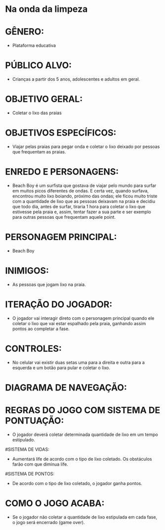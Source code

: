 # Na onda da limpeza 

# GÊNERO:
- Plataforma educativa

# PÚBLICO ALVO:
- Crianças a partir dos 5 anos, adolescentes e adultos em geral.

# OBJETIVO GERAL:
- Coletar o lixo das praias

# OBJETIVOS ESPECÍFICOS:
- Viajar pelas praias para pegar onda e coletar o lixo deixado por pessoas que frequentam as praias.

# ENREDO E PERSONAGENS:
- Beach Boy é um surfista que gostava de viajar pelo mundo para surfar em muitos picos diferentes de ondas. E certa vez, quando surfava, encontrou muito lixo boiando, próximo das ondas; ele ficou muito triste com a quantidade de lixo que as pessoas deixavam na praia e decidiu que todo dia, antes de surfar, tiraria 1 hora para coletar o lixo que estivesse pela praia e, assim, tentar fazer a sua parte e ser exemplo para outras pessoas que frequentam aquele point.  

# PERSONAGEM PRINCIPAL:
- Beach Boy

# INIMIGOS:
- As pessoas que jogam lixo na praia.

# ITERAÇÃO DO JOGADOR:
- O jogador vai interagir direto com o personagem principal quando ele coletar o lixo que vai estar espalhado pela praia, ganhando assim pontos ao completar a fase.

# CONTROLES:
- No celular vai existir duas setas uma para a direita e outra para a esquerda e um botão para pular e coletar o lixo. 

# DIAGRAMA DE NAVEGAÇÃO:

# REGRAS DO JOGO COM SISTEMA DE PONTUAÇÃO:
- O jogador deverá coletar determinada quantidade de lixo em um tempo estipulado. 

#SISTEMA DE VIDAS:
- Aumentará life de acordo com o tipo de lixo coletado. Os obstáculos farão com que diminua life. 

#SISTEMA DE PONTOS:
- De acordo com o tipo de lixo coletado, o jogador ganha pontos. 

# COMO O JOGO ACABA:
- Se o jogador não coletar a quantidade de lixo estipulada em cada fase, o jogo será encerrado (game over).




